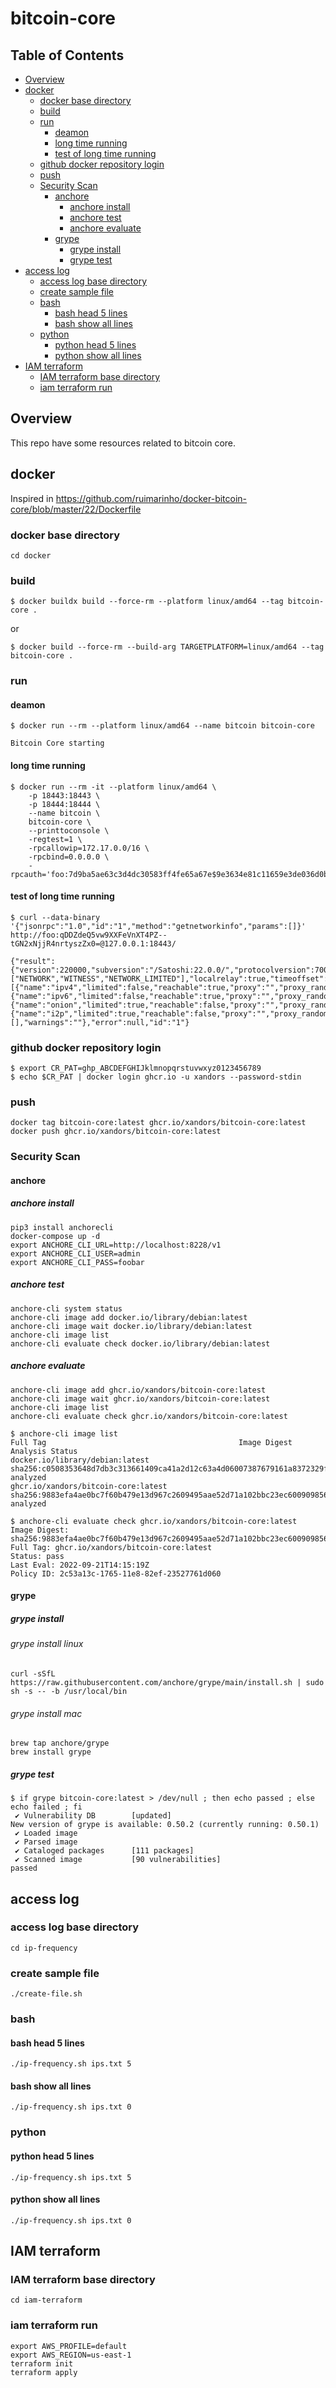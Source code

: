# bitcoin-core

## Table of Contents
* [Overview](#Overview)
* [docker](#docker)
	* [docker base directory](#docker-base-directory)
	* [build](#build)
	* [run](#run)
		* [deamon](#deamon)
		* [long time running](#long-time-running)
		* [test of long time running](#test-of-long-time-running)
	* [github docker repository login](#github-docker-repository-login)
	* [push](#push)
	* [Security Scan](#Security-Scan)
		* [anchore](#anchore)
			* [anchore install](#anchore-install)
			* [anchore test](#anchore-test)
			* [anchore evaluate](#anchore-evaluate)
		* [grype](#grype)
			* [grype install](#grype-install)
			* [grype test](#grype-test)
* [access log](#access-log)
	* [access log base directory](#access-log-base-directory)
	* [create sample file](#create-sample-file)
	* [bash](#bash)
		* [bash head 5 lines](#bash-head-5-lines)
		* [bash show all lines](#bash-show-all-lines)
	* [python](#python)
		* [python head 5 lines](#python-head-5-lines)
		* [python show all lines](#python-show-all-lines)
* [IAM terraform](#IAM-terraform)
	* [IAM terraform base directory](#IAM-terraform-base-directory)
	* [iam terraform run](#iam-terraform-run)

## Overview

This repo have some resources related to bitcoin core.

## docker

Inspired in https://github.com/ruimarinho/docker-bitcoin-core/blob/master/22/Dockerfile

### docker base directory
```
cd docker
```

### build
```
$ docker buildx build --force-rm --platform linux/amd64 --tag bitcoin-core .
```
or
```
$ docker build --force-rm --build-arg TARGETPLATFORM=linux/amd64 --tag bitcoin-core .
```

### run

#### deamon
```
$ docker run --rm --platform linux/amd64 --name bitcoin bitcoin-core

Bitcoin Core starting
```

#### long time running
```
$ docker run --rm -it --platform linux/amd64 \
    -p 18443:18443 \
    -p 18444:18444 \
    --name bitcoin \
    bitcoin-core \
    --printtoconsole \
    -regtest=1 \
    -rpcallowip=172.17.0.0/16 \
    -rpcbind=0.0.0.0 \
    -rpcauth='foo:7d9ba5ae63c3d4dc30583ff4fe65a67e$9e3634e81c11659e3de036d0bf88f89cd169c1039e6e09607562d54765c649cc'
```

#### test of long time running
```
$ curl --data-binary '{"jsonrpc":"1.0","id":"1","method":"getnetworkinfo","params":[]}' http://foo:qDDZdeQ5vw9XXFeVnXT4PZ--tGN2xNjjR4nrtyszZx0=@127.0.0.1:18443/

{"result":{"version":220000,"subversion":"/Satoshi:22.0.0/","protocolversion":70016,"localservices":"0000000000000409","localservicesnames":["NETWORK","WITNESS","NETWORK_LIMITED"],"localrelay":true,"timeoffset":0,"networkactive":true,"connections":0,"connections_in":0,"connections_out":0,"networks":[{"name":"ipv4","limited":false,"reachable":true,"proxy":"","proxy_randomize_credentials":false},{"name":"ipv6","limited":false,"reachable":true,"proxy":"","proxy_randomize_credentials":false},{"name":"onion","limited":true,"reachable":false,"proxy":"","proxy_randomize_credentials":false},{"name":"i2p","limited":true,"reachable":false,"proxy":"","proxy_randomize_credentials":false}],"relayfee":0.00001000,"incrementalfee":0.00001000,"localaddresses":[],"warnings":""},"error":null,"id":"1"}
```

### github docker repository login
```
$ export CR_PAT=ghp_ABCDEFGHIJklmnopqrstuvwxyz0123456789
$ echo $CR_PAT | docker login ghcr.io -u xandors --password-stdin
```

### push
```
docker tag bitcoin-core:latest ghcr.io/xandors/bitcoin-core:latest
docker push ghcr.io/xandors/bitcoin-core:latest
```

### Security Scan

#### anchore

##### anchore install
```
pip3 install anchorecli
docker-compose up -d
export ANCHORE_CLI_URL=http://localhost:8228/v1
export ANCHORE_CLI_USER=admin
export ANCHORE_CLI_PASS=foobar
```

##### anchore test
```
anchore-cli system status
anchore-cli image add docker.io/library/debian:latest
anchore-cli image wait docker.io/library/debian:latest
anchore-cli image list
anchore-cli evaluate check docker.io/library/debian:latest
```

##### anchore evaluate
```
anchore-cli image add ghcr.io/xandors/bitcoin-core:latest
anchore-cli image wait ghcr.io/xandors/bitcoin-core:latest
anchore-cli image list
anchore-cli evaluate check ghcr.io/xandors/bitcoin-core:latest
```

```
$ anchore-cli image list
Full Tag                                           Image Digest                                                                   Analysis Status        
docker.io/library/debian:latest                    sha256:c0508353648d7db3c313661409ca41a2d12c63a4d06007387679161a8372329f        analyzed               
ghcr.io/xandors/bitcoin-core:latest                sha256:9883efa4ae0bc7f60b479e13d967c2609495aae52d71a102bbc23ec600909856        analyzed               

$ anchore-cli evaluate check ghcr.io/xandors/bitcoin-core:latest
Image Digest: sha256:9883efa4ae0bc7f60b479e13d967c2609495aae52d71a102bbc23ec600909856
Full Tag: ghcr.io/xandors/bitcoin-core:latest
Status: pass
Last Eval: 2022-09-21T14:15:19Z
Policy ID: 2c53a13c-1765-11e8-82ef-23527761d060
```

#### grype

##### grype install

###### grype install linux
```
curl -sSfL https://raw.githubusercontent.com/anchore/grype/main/install.sh | sudo sh -s -- -b /usr/local/bin
```

###### grype install  mac
```
brew tap anchore/grype
brew install grype
```

##### grype test
```
$ if grype bitcoin-core:latest > /dev/null ; then echo passed ; else echo failed ; fi
 ✔ Vulnerability DB        [updated]
New version of grype is available: 0.50.2 (currently running: 0.50.1)
 ✔ Loaded image            
 ✔ Parsed image            
 ✔ Cataloged packages      [111 packages]
 ✔ Scanned image           [90 vulnerabilities]
passed
```

## access log

### access log base directory
```
cd ip-frequency
```

### create sample file
```
./create-file.sh
```

### bash

#### bash head 5 lines
```
./ip-frequency.sh ips.txt 5
```

#### bash show all lines
```
./ip-frequency.sh ips.txt 0
```

### python

#### python head 5 lines
```
./ip-frequency.sh ips.txt 5
```

#### python show all lines
```
./ip-frequency.sh ips.txt 0
```

## IAM terraform

### IAM terraform base directory
```
cd iam-terraform
```

### iam terraform run
```
export AWS_PROFILE=default
export AWS_REGION=us-east-1
terraform init
terraform apply
```
